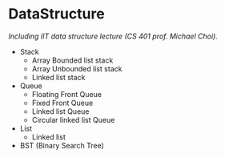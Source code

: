 # DataStructure
_Including IIT data structure lecture (CS 401 prof. Michael Choi)._
- Stack
  - Array Bounded list stack
  - Array Unbounded list stack
  - Linked list stack
- Queue
  - Floating Front Queue
  - Fixed Front Queue
  - Linked list Queue
  - Circular linked list Queue
- List
  - Linked list
- BST (Binary Search Tree)
